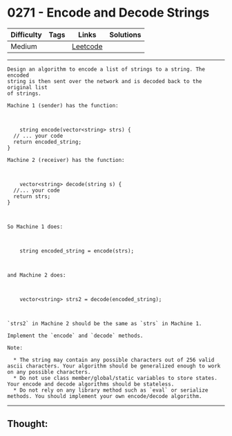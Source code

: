 # 0271 - Encode and Decode Strings

Difficulty  | Tags | Links | Solutions
----------- | ---- | ----- | -----
Medium |  | [Leetcode](https://leetcode.com/problems/encode-and-decode-strings/description/) |


-----------

```
Design an algorithm to encode a list of strings to a string. The encoded
string is then sent over the network and is decoded back to the original list
of strings.

Machine 1 (sender) has the function:



    string encode(vector<string> strs) {  // ... your code  return encoded_string;}

Machine 2 (receiver) has the function:



    vector<string> decode(string s) {  //... your code  return strs;}



So Machine 1 does:



    string encoded_string = encode(strs);



and Machine 2 does:



    vector<string> strs2 = decode(encoded_string);



`strs2` in Machine 2 should be the same as `strs` in Machine 1.

Implement the `encode` and `decode` methods.

Note:

  * The string may contain any possible characters out of 256 valid ascii characters. Your algorithm should be generalized enough to work on any possible characters.
  * Do not use class member/global/static variables to store states. Your encode and decode algorithms should be stateless.
  * Do not rely on any library method such as `eval` or serialize methods. You should implement your own encode/decode algorithm.
```

-----------

## Thought:

